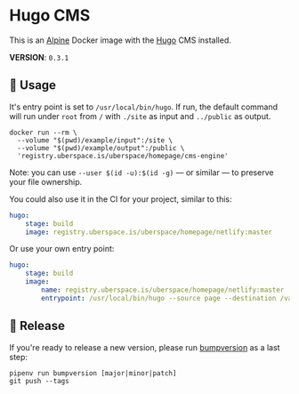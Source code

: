 # Hugo CMS

This is an [Alpine][] Docker image with the [Hugo][] CMS installed.

__VERSION__: `0.3.1`

## :children_crossing: Usage

It's entry point is set to `/usr/local/bin/hugo`. If run, the default command
will run under `root` from `/` with `./site` as input and `../public` as output.

```shell
docker run --rm \
  --volume "$(pwd)/example/input":/site \
  --volume "$(pwd)/example/output":/public \
  'registry.uberspace.is/uberspace/homepage/cms-engine'
```

Note: you can use `--user $(id -u):$(id -g)` — or similar — to preserve your
file ownership.

You could also use it in the CI for your project, similar to this:

```yaml
hugo:
    stage: build
    image: registry.uberspace.is/uberspace/homepage/netlify:master
```

Or use your own entry point:

```yaml
hugo:
    stage: build
    image:
        name: registry.uberspace.is/uberspace/homepage/netlify:master
        entrypoint: /usr/local/bin/hugo --source page --destination /var/www --minify
```

## :bookmark: Release

If you're ready to release a new version, please run [bumpversion][] as a last
step:

```shell
pipenv run bumpversion [major|minor|patch]
git push --tags
```

[Alpine]: https://hub.docker.com/_/alpine/
[Hugo]: https://gohugo.io
[bumpversion]: https://github.com/peritus/bumpversion

